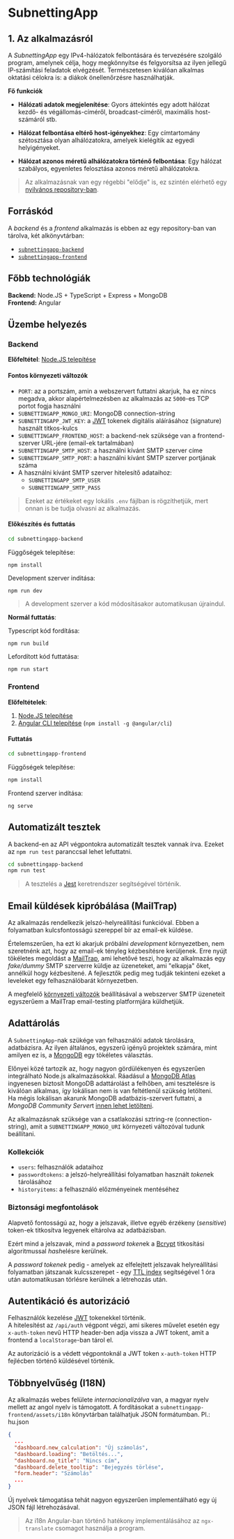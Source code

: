 # SubnettingApp

## 1. Az alkalmazásról

A _SubnettingApp_ egy IPv4-hálózatok felbontására és tervezésére szolgáló program, amelynek célja, hogy megkönnyítse és felgyorsítsa az ilyen jellegű IP‑számítási feladatok elvégzését. Természetesen kiválóan alkalmas oktatási célokra is: a diákok önellenőrzésre használhatják.

**Fő funkciók**

- **Hálózati adatok megjelenítése**:
  Gyors áttekintés egy adott hálózat kezdő- és végállomás-címéről, broadcast-címéről, maximális host-számáról stb.

- **Hálózat felbontása eltérő host-igényekhez**:
  Egy címtartomány szétosztása olyan alhálózatokra, amelyek kielégítik az egyedi helyigényeket.

- **Hálózat azonos méretű alhálózatokra történő felbontása**:
  Egy hálózat szabályos, egyenletes felosztása azonos méretű alhálózatokra.

> Az alkalmazásnak van egy régebbi "elődje" is, ez szintén elérhető egy [nyilvános repository-ban](https://github.com/Dansoftowner/SubnettingApp).

## Forráskód

A _backend_ és a _frontend_ alkalmazás is ebben az egy repository-ban van tárolva, két alkönyvtárban:

- [`subnettingapp-backend`](/subnettingapp-backend/)
- [`subnettingapp-frontend`](/subnettingapp-frontend/)

## Főbb technológiák

**Backend:** Node.JS + TypeScript + Express + MongoDB  
**Frontend:** Angular

## Üzembe helyezés

### Backend

**Előfeltétel**: [Node.JS telepítése](https://nodejs.org/en/download)

#### Fontos környezeti változók

- `PORT`: az a portszám, amin a webszervert futtatni akarjuk, ha ez nincs megadva, akkor alapértelmezésben az alkalmazás az `5000`-es TCP portot fogja használni
- `SUBNETTINGAPP_MONGO_URI`: MongoDB connection-string
- `SUBNETTINGAPP_JWT_KEY`: a [JWT](https://jwt.io/) tokenek digitális aláírásához (signature) használt titkos-kulcs
- `SUBNETTINGAPP_FRONTEND_HOST`: a backend-nek szüksége van a frontend-szerver URL-jére (email-ek tartalmában)
- `SUBNETTINGAPP_SMTP_HOST`: a használni kívánt SMTP szerver címe
- `SUBNETTINGAPP_SMTP_PORT`: a használni kívánt SMTP szerver portjának száma
- A használni kívánt SMTP szerver hitelesítő adataihoz:
  - `SUBNETTINGAPP_SMTP_USER`
  - `SUBNETTINGAPP_SMTP_PASS`

> Ezeket az értékeket egy lokális `.env` fájlban is rögzíthetjük, mert onnan is be tudja olvasni az alkalmazás.

#### Előkészítés és futtatás

```bash
cd subnettingapp-backend
```

Függőségek telepítése:

```bash
npm install
```

Development szerver inditása:

```
npm run dev
```

> A development szerver a kód módosításakor automatikusan újraindul.

**Normál futtatás**:

Typescript kód fordítása:

```
npm run build
```

Lefordított kód futtatása:

```
npm run start
```

### Frontend

**Előfeltételek**:

1. [Node.JS telepítése](https://nodejs.org/en/download)
2. [Angular CLI telepítése](https://nodejs.org/en/download) (`npm install -g @angular/cli`)

#### Futtatás

```bash
cd subnettingapp-frontend

```

Függőségek telepítése:

```bash
npm install
```

Frontend szerver indítása:

```
ng serve
```

## Automatizált tesztek

A backend-en az API végpontokra automatizált tesztek vannak írva. Ezeket az `npm run test` paranccsal lehet lefuttatni.

```bash
cd subnettingapp-backend
npm run test
```

> A tesztelés a [Jest](https://jestjs.io/) keretrendszer segítségével történik.

## Email küldések kipróbálása (MailTrap)

Az alkalmazás rendelkezik jelszó-helyreállítási funkcióval. Ebben a folyamatban kulcsfontosságú szereppel bír az email-ek küldése.

Értelemszerűen, ha ezt ki akarjuk próbálni _development_ környezetben, nem szeretnénk azt, hogy az email-ek tényleg kézbesítésre kerüljenek.
Erre nyújt tökéletes megoldást a [MailTrap](https://mailtrap.io/), ami lehetővé teszi, hogy az alkalmazás egy _fake/dummy_ SMTP szerverre küldje az üzeneteket, ami "elkapja" őket, annélkül hogy kézbesítené. A fejlesztők pedig meg tudják tekinteni ezeket a leveleket egy felhasználóbarát környezetben.

A megfelelő [környezeti változók](#fontos-környezeti-változók) beállításával a webszerver SMTP üzeneteit egyszerűem a MailTrap email-testing platformjára küldhetjük.

## Adattárolás

A `SubnettingApp`-nak szükége van felhasználói adatok tárolására, adatbázisra.
Az ilyen általános, egyszerű igényű projektek számára, mint amilyen ez is, a [MongoDB](https://www.mongodb.com/) egy tökéletes választás.

Előnyei közé tartozik az, hogy nagyon gördülékenyen és egyszerűen integrálható Node.js alkalmazásokkal. Ráadásul a [MongoDB Atlas](https://www.mongodb.com/products/platform/atlas-database) ingyenesen biztosít MongoDB adattárolást a felhőben, ami tesztelésre is kiválóan alkalmas, így lokálisan nem is van feltétlenül szükség letölteni.  
Ha mégis lokálisan akarunk MongoDB adatbázis-szervert futtatni, a *MongoDB Community Server*t [innen lehet letölteni](https://www.mongodb.com/try/download/community).

Az alkalmazásnak szüksége van a csatlakozási sztring-re (connection-string), amit a `SUBNETTINGAPP_MONGO_URI` környezeti változóval tudunk beállítani.

### Kollekciók

- `users`: felhasználók adataihoz
- `passwordtokens`: a jelszó-helyreállítási folyamatban használt *token*ek tárolásához
- `historyitems`: a felhasználó előzményeinek mentéséhez

### Biztonsági megfontolások

Alapvető fontosságú az, hogy a jelszavak, illetve egyéb érzékeny (_sensitive_) token-ek titkosítva legyenek eltárolva az adatbázisban.

Ezért mind a jelszavak, mind a *password token*ek a [Bcrypt](https://www.npmjs.com/package/bcrypt) titkosítási algoritmussal *hash*elésre kerülnek.

A _password tokenek_ pedig - amelyek az elfelejtett jelszavak helyreállítási folyamatban játszanak kulcsszerepet - egy [TTL index](https://www.mongodb.com/docs/manual/core/index-ttl/) segítségével 1 óra után automatikusan törlésre kerülnek a létrehozás után.

## Autentikáció és autorizáció

Felhasználók kezelése [JWT](https://jwt.io/) tokenekkel történik.  
A hitelesítést az `/api/auth` végpont végzi, ami sikeres művelet esetén egy `x-auth-token` nevű HTTP header-ben
adja vissza a JWT tokent, amit a frontend a `localStorage`-ban tárol el.

Az autorizáció is a védett végpontoknál a JWT token `x-auth-token` HTTP fejlécben történő küldésével történik.

## Többnyelvűség (I18N)

Az alkalmazás webes felülete _internacionalizálva_ van, a magyar nyelv mellett az angol nyelv is támogatott.
A fordításokat a `subnettingapp-frontend/assets/i18n` könyvtárban találhatjuk JSON formátumban.
Pl.: hu.json

```json
{
  ...
  "dashboard.new_calculation": "Új számolás",
  "dashboard.loading": "Betöltés...",
  "dashboard.no_title": "Nincs cím",
  "dashboard.delete_tooltip": "Bejegyzés törlése",
  "form.header": "Számolás"
  ...
}
```

Új nyelvek támogatása tehát nagyon egyszerűen implementálható egy új JSON fájl létrehozásával.

> Az i18n Angular-ban történő hatékony implementálásához az `ngx-translate` csomagot használja a program.
